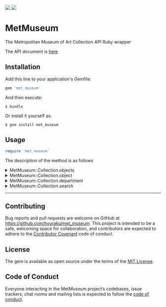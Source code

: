  <img src="https://img.shields.io/github/license/hyuraku/met_museum.svg"> <img src="https://img.shields.io/gem/v/met_museum.svg">
# MetMuseum

The Metropolitan Museum of Art Collection API Ruby wrapper

The API document is [here](https://metmuseum.github.io/)

## Installation

Add this line to your application's Gemfile:

```ruby
gem 'met_museum'
```

And then execute:

    $ bundle

Or install it yourself as:

    $ gem install met_museum

## Usage

```rb
require 'met_museum'
```

The description of the method is as follows

<details>
<summary>
MetMuseum::Collection.objects
</summary>
<div>

```rb
collection = MetMuseum::Collection.new()
collection.objects
=> {"total"=>494788,
 "objectIDs"=>
  [1,
   2,
   3,
   4,
--< omit >--
  826602]}

 collection.objects(metadataDate: Date.new(2018,10,10))
 =>{"total"=>355400,
  "objectIDs"=>
   [33,
    35,
    36,
    74,
    75,
 --< omit >--
    826307]}

collection.objects(departmentIds: 1)
=> {"total"=>18572,
 "objectIDs"=>
  [1,
   2,
   3,
   4,
 --< omit >--
   821352]}

collection.objects(metadataDate: Date.new(2018,10,10),departmentIds: 1)
=> {"total"=>15439,
 "objectIDs"=>
  [7,
   8,
   33,
   34,
 --< omit >--
   816271]}

```
</div>
</details>



<details>
<summary>
  MetMuseum::Collection.object
</summary>
<div>

```rb
MetMuseum::Collection.new.object(1000)
=> {"objectID"=>1000,
 "isHighlight"=>false,
 "accessionNumber"=>"10.149.99",
 "isPublicDomain"=>true,
 "primaryImage"=>"https://images.metmuseum.org/CRDImages/ad/original/DP258638.jpg",
 "primaryImageSmall"=>"https://images.metmuseum.org/CRDImages/ad/web-large/DP258638.jpg",
 "additionalImages"=>[],
 "constituents"=>nil,
 "department"=>"The American Wing",
 "objectName"=>"Bread plate",
 "title"=>"Bread Plate",
 "culture"=>"Chinese, for American market",
 "period"=>"",
 "dynasty"=>"",
 "reign"=>"",
 "portfolio"=>"",
 "artistRole"=>"",
 "artistPrefix"=>"",
 "artistDisplayName"=>"",
 "artistDisplayBio"=>"",
 "artistSuffix"=>"",
 "artistAlphaSort"=>"",
 "artistNationality"=>"",
 "artistBeginDate"=>"",
 "artistEndDate"=>"",
 "objectDate"=>"1785–90",
 "objectBeginDate"=>1785,
 "objectEndDate"=>1790,
 "medium"=>"Porcelain",
 "dimensions"=>"Diam. 6 1/4 in. (15.9 cm)",
 "creditLine"=>"Bequest of James T. Woodward, 1910",
 "geographyType"=>"Made in",
 "city"=>"",
 "state"=>"",
 "county"=>"",
 "country"=>"China",
 "region"=>"",
 "subregion"=>"",
 "locale"=>"",
 "locus"=>"",
 "excavation"=>"",
 "river"=>"",
 "classification"=>"Ceramics",
 "rightsAndReproduction"=>"",
 "linkResource"=>"",
 "metadataDate"=>"2019-01-30T09:08:07.74Z",
 "repository"=>"Metropolitan Museum of Art, New York, NY",
 "objectURL"=>"https://www.metmuseum.org/art/collection/search/1000"}
 "tags"=>["Coat of Arms", "Dishes"]}
```
</div>
</details>

<details>
<summary>
MetMuseum::Collection.department
</summary>
<div>

```rb
# show object_ids size and themselves
MetMuseum::Collection.new.department
=> {"departments"=>
  [{"departmentId"=>1, "displayName"=>"American Decorative Arts"},
   {"departmentId"=>3, "displayName"=>"Ancient Near Eastern Art"},
   {"departmentId"=>4, "displayName"=>"Arms and Armor"},
   {"departmentId"=>5, "displayName"=>"Arts of Africa, Oceania, and the Americas"},
   {"departmentId"=>6, "displayName"=>"Asian Art"},
   {"departmentId"=>7, "displayName"=>"The Cloisters"},
   --< omit >--

```
</div>
</details>

<details>
<summary>
MetMuseum::Collection.search
</summary>
<div>

```rb
# show object_ids size and themselves
MetMuseum::Collection.new.search('ocean')
=> {"total"=>189,
 "objectIDs"=>
  [250487,
   12544,
   436005,
   8314,
   8315,
   8317,
   --< omit >--

# show specified number of objects
MetMuseum::Collection.new.search('akasaka', {limit: 1})
=> [{"objectID"=>37231,
  "isHighlight"=>false,
  "accessionNumber"=>"JP787",
  "isPublicDomain"=>true,
  "primaryImage"=>"https://images.metmuseum.org/CRDImages/as/original/DP123261.jpg",
  "primaryImageSmall"=>"https://images.metmuseum.org/CRDImages/as/web-large/DP123261.jpg",
  "additionalImages"=>[],
  "constituents"=>[{"role"=>"Artist", "name"=>"Utagawa Hiroshige"}],
  "department"=>"Asian Art",
  "objectName"=>"Print",
  "title"=>"Akasaka",
  "culture"=>"Japan",
  "period"=>"Edo period (1615–1868)",
  "dynasty"=>"",
  "reign"=>"",
  "portfolio"=>"",
  "artistRole"=>"",
  "artistPrefix"=>"",
  "artistDisplayName"=>"",
  "artistDisplayBio"=>"",
  "artistSuffix"=>"",
  "artistAlphaSort"=>"",
  "artistNationality"=>"",
  "artistBeginDate"=>"",
  "artistEndDate"=>"",
  "objectDate"=>"ca. 1840",
  "objectBeginDate"=>1830,
  "objectEndDate"=>1850,
  "medium"=>"Polychrome woodblock print; ink and color on paper",
  "dimensions"=>"Overall: 8 3/4 x 13 3/4in. (22.2 x 34.9cm)",
  "creditLine"=>"The Francis Lathrop Collection, Purchase, Frederick C. Hewitt Fund, 1911",
  "geographyType"=>"",
  "city"=>"",
  "state"=>"",
  "county"=>"",
  "country"=>"",
  "region"=>"",
  "subregion"=>"",
  "locale"=>"",
  "locus"=>"",
  "excavation"=>"",
  "river"=>"",
  "classification"=>"Prints",
  "rightsAndReproduction"=>"",
  "linkResource"=>"",
  "metadataDate"=>"2019-05-11T05:36:53.803Z",
  "repository"=>"Metropolitan Museum of Art, New York, NY",
  "objectURL"=>"https://www.metmuseum.org/art/collection/search/37231",
  "tags"=>["Buildings", "Men", "Women"]}]


# show object_ids size and themselves with certain departmentId --< omit >--
MetMuseum::Collection.new.search('flower', {departmentId: 12})
=> {"total"=>7922,
 "objectIDs"=>
  [207138,
   197555,
   207151,
   206979,
   --< omit >--

# show object_ids size and themselves which are isOnView
MetMuseum::Collection.new.search('flower', {isOnView: true})
=> => {"total"=>2066,
 "objectIDs"=>
  [207138,
   3689,
   11207,
   252906,
   252349,
   --< omit >--

# show object_ids size and themselves which are artistOrCulture
MetMuseum::Collection.new.search('flower', {artistOrCulture: true})
=>  {"total"=>5, "objectIDs"=>[207138, 3689, 196563, 196560, 198662]}


# show object_ids size and themselves with certain medium
MetMuseum::Collection.new.search('flower', {medium: "Paintings"})
=> {"total"=>706,
 "objectIDs"=>
  [11207,
   436121,
   10481,
   435882,
   --< omit >--


# show object_ids size and themselves which are hasImages
MetMuseum::Collection.new.search('flower', {hasImages: true})
=> {"total"=>18731,
 "objectIDs"=>
  [207138,
   3689,
   11207,
   252906,
   --< omit >--

# show object_ids size and themselves with certain geoLocation
MetMuseum::Collection.new.search('flower', {geoLocation: "Paris"})
=> {"total"=>292,
 "objectIDs"=>
  [195320,
   707455,
   193814,
   200432,
   --< omit >--

# show object_ids size and themselves with datarange
MetMuseum::Collection.new.search('flower', {dateBegin: 1700,dateEnd: 1750})
=> {"total"=>1444,
 "objectIDs"=>
  [9199,
   3759,
   398162,
   666591,
   --< omit >--
```
</div>
</details>

***

## Contributing

Bug reports and pull requests are welcome on GitHub at https://github.com/hyuraku/met_museum. This project is intended to be a safe, welcoming space for collaboration, and contributors are expected to adhere to the [Contributor Covenant](http://contributor-covenant.org) code of conduct.

## License

The gem is available as open source under the terms of the [MIT License](https://opensource.org/licenses/MIT).

## Code of Conduct

Everyone interacting in the MetMuseum project’s codebases, issue trackers, chat rooms and mailing lists is expected to follow the [code of conduct](https://github.com/hyuraku/met_museum/blob/master/CODE_OF_CONDUCT.md).
